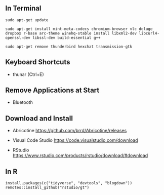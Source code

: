 ## In Terminal

```
sudo apt-get update 

sudo apt-get install mint-meta-codecs chromium-browser vlc deluge dropbox r-base arc-theme winehq-stable install libxml2-dev libcurl4-openssl-dev libssl-dev build-essential g++

sudo apt-get remove thunderbird hexchat transmission-gtk
```

## Keyboard Shortcuts
- thunar (Ctrl+E)

## Remove Applications at Start
- Bluetooth

## Download and Install

- Abricotine
https://github.com/brrd/Abricotine/releases

- Visual Code Studio
https://code.visualstudio.com/download

- RStudio
https://www.rstudio.com/products/rstudio/download/#download

## In R

```
install.packages(c("tidyverse", "devtools", "blogdown"))
remotes::install_github("rstudio/gt")
```

